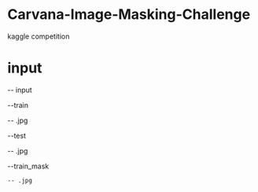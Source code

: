 # Carvana-Image-Masking-Challenge
kaggle competition


# input

-- input
  
  --train 
   
   --  .jpg   
 
 --test 
   
   --  .jpg  
  
  --train_mask
    
    -- .jpg
    
    
